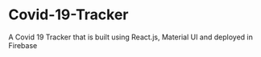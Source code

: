 # Covid-19-Tracker
A Covid 19 Tracker that is built using React.js, Material UI and deployed in Firebase
